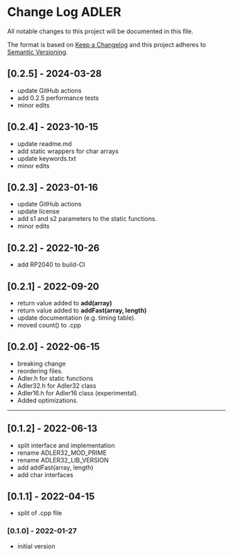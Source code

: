 # Change Log ADLER

All notable changes to this project will be documented in this file.

The format is based on [Keep a Changelog](http://keepachangelog.com/)
and this project adheres to [Semantic Versioning](http://semver.org/).


## [0.2.5] - 2024-03-28
- update GitHub actions
- add 0.2.5 performance tests
- minor edits


## [0.2.4] - 2023-10-15
- update readme.md
- add static wrappers for char arrays
- update keywords.txt
- minor edits

## [0.2.3] - 2023-01-16
- update GitHub actions
- update license
- add s1 and s2 parameters to the static functions.
- minor edits

## [0.2.2] - 2022-10-26
- add RP2040 to build-CI

## [0.2.1] - 2022-09-20
- return value added to **add(array)** 
- return value added to **addFast(array, length)** 
- update documentation (e.g. timing table).
- moved count() to .cpp

## [0.2.0] - 2022-06-15
- breaking change 
- reordering files.
- Adler.h for static functions
- Adler32.h for Adler32 class
- Adler16.h for Adler16 class (experimental).
- Added optimizations.

----

## [0.1.2] - 2022-06-13
- split interface and implementation
- rename ADLER32_MOD_PRIME
- rename ADLER32_LIB_VERSION
- add addFast(array, length)
- add char interfaces

## [0.1.1] - 2022-04-15
- split of .cpp file

### [0.1.0] - 2022-01-27
- initial version



